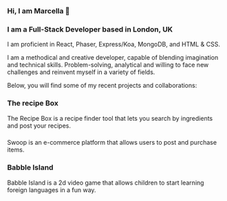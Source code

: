 ### Hi, I am Marcella 👋

<!--
**marjory23/marjory23** is a ✨ _special_ ✨ repository because its `README.md` (this file) appears on your GitHub profile.

Here are some ideas to get you started:

- 🔭 I’m currently working on ...
- 🌱 I’m currently learning ...
- 👯 I’m looking to collaborate on ...
- 🤔 I’m looking for help with ...
- 💬 Ask me about ...
- 📫 How to reach me: ...
- 😄 Pronouns: ...
- ⚡ Fun fact: ...
-->

### I am a Full-Stack Developer based in London, UK

I am proficient in React, Phaser, Express/Koa, MongoDB, and HTML & CSS.

I am a methodical and creative developer, capable of blending imagination and technical skills. Problem-solving, analytical and willing to face new challenges and reinvent myself in a variety of fields.

Below, you will find some of my recent projects and collaborations:

### The recipe Box

The Recipe Box is a recipe finder tool that lets you search by ingredients and post your recipes.

### 

Swoop is an e-commerce platform that allows users to post and purchase items. 

### Babble Island

Babble Island is a 2d video game that allows children to start learning foreign languages in a fun way.
